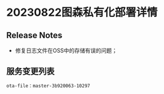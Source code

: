  #  20230822图森私有化部署详情



## Release Notes

- 修复日志文件在OSS中的存储有误的问题；

## 服务变更列表

```html
ota-file：master-3b920063-10297
```


